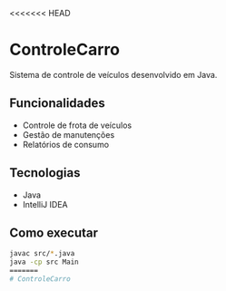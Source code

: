 <<<<<<< HEAD
# ControleCarro

Sistema de controle de veículos desenvolvido em Java.

## Funcionalidades
- Controle de frota de veículos
- Gestão de manutenções
- Relatórios de consumo

## Tecnologias
- Java
- IntelliJ IDEA

## Como executar
```bash
javac src/*.java
java -cp src Main
=======
# ControleCarro

